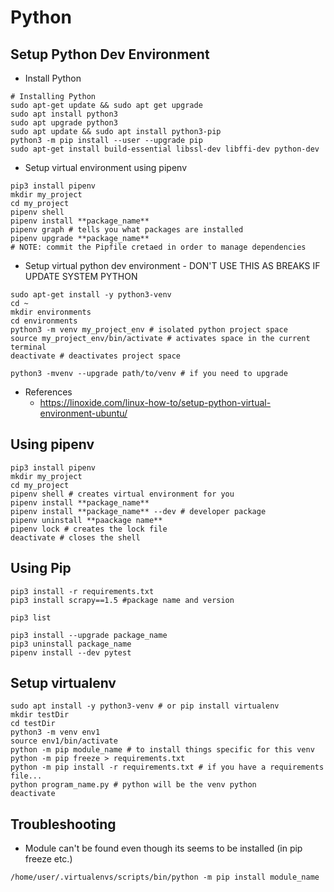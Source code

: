# Python

## Setup Python Dev Environment
* Install Python
```
# Installing Python
sudo apt-get update && sudo apt get upgrade
sudo apt install python3
sudo apt upgrade python3
sudo apt update && sudo apt install python3-pip
python3 -m pip install --user --upgrade pip
sudo apt-get install build-essential libssl-dev libffi-dev python-dev
```
* Setup virtual environment using pipenv
```
pip3 install pipenv
mkdir my_project
cd my_project
pipenv shell
pipenv install **package_name**
pipenv graph # tells you what packages are installed
pipenv upgrade **package_name**
# NOTE: commit the Pipfile cretaed in order to manage dependencies
```

* Setup virtual python dev environment - DON'T USE THIS AS BREAKS IF UPDATE SYSTEM PYTHON
```
sudo apt-get install -y python3-venv
cd ~
mkdir environments
cd environments
python3 -m venv my_project_env # isolated python project space
source my_project_env/bin/activate # activates space in the current terminal
deactivate # deactivates project space

python3 -mvenv --upgrade path/to/venv # if you need to upgrade
```
  * References
    * https://linoxide.com/linux-how-to/setup-python-virtual-environment-ubuntu/

## Using pipenv
```
pip3 install pipenv
mkdir my_project
cd my_project
pipenv shell # creates virtual environment for you
pipenv install **package_name**
pipenv install **package_name** --dev # developer package
pipenv uninstall **paackage name**
pipenv lock # creates the lock file
deactivate # closes the shell
```

## Using Pip
```
pip3 install -r requirements.txt
pip3 install scrapy==1.5 #package name and version

pip3 list

pip3 install --upgrade package_name
pip3 uninstall package_name
pipenv install --dev pytest
```

## Setup virtualenv
```
sudo apt install -y python3-venv # or pip install virtualenv
mkdir testDir
cd testDir
python3 -m venv env1
source env1/bin/activate
python -m pip module_name # to install things specific for this venv
python -m pip freeze > requirements.txt
python -m pip install -r requirements.txt # if you have a requirements file...
python program_name.py # python will be the venv python
deactivate
```

## Troubleshooting
* Module can't be found even though its seems to be installed (in pip freeze etc.)
```
/home/user/.virtualenvs/scripts/bin/python -m pip install module_name
```
